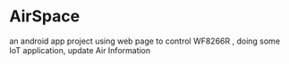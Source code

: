 # AirSpace
an android app project
using web page to control WF8266R , doing some IoT application, update Air Information
